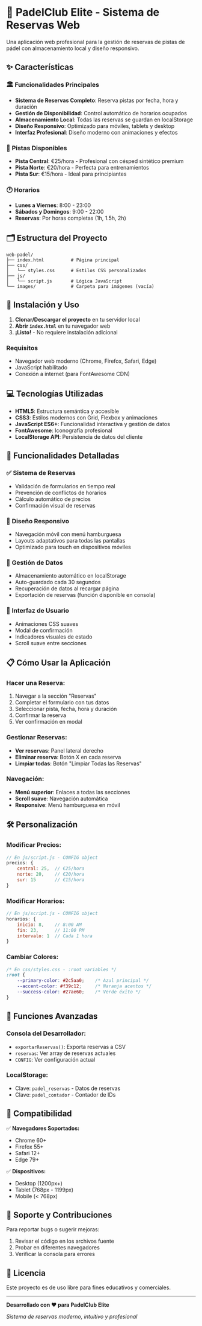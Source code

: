 # 🎾 PadelClub Elite - Sistema de Reservas Web

Una aplicación web profesional para la gestión de reservas de pistas de pádel con almacenamiento local y diseño responsivo.

## ✨ Características

### 🏛️ **Funcionalidades Principales**
- **Sistema de Reservas Completo**: Reserva pistas por fecha, hora y duración
- **Gestión de Disponibilidad**: Control automático de horarios ocupados
- **Almacenamiento Local**: Todas las reservas se guardan en localStorage
- **Diseño Responsivo**: Optimizado para móviles, tablets y desktop
- **Interfaz Profesional**: Diseño moderno con animaciones y efectos

### 🏓 **Pistas Disponibles**
- **Pista Central**: €25/hora - Profesional con césped sintético premium
- **Pista Norte**: €20/hora - Perfecta para entrenamientos 
- **Pista Sur**: €15/hora - Ideal para principiantes

### 🕐 **Horarios**
- **Lunes a Viernes**: 8:00 - 23:00
- **Sábados y Domingos**: 9:00 - 22:00
- **Reservas**: Por horas completas (1h, 1.5h, 2h)

## 🗂️ Estructura del Proyecto

```
web-padel/
├── index.html          # Página principal
├── css/
│   └── styles.css      # Estilos CSS personalizados
├── js/
│   └── script.js       # Lógica JavaScript
└── images/             # Carpeta para imágenes (vacía)
```

## 🚀 Instalación y Uso

1. **Clonar/Descargar el proyecto** en tu servidor local
2. **Abrir `index.html`** en tu navegador web
3. **¡Listo!** - No requiere instalación adicional

### Requisitos
- Navegador web moderno (Chrome, Firefox, Safari, Edge)
- JavaScript habilitado
- Conexión a internet (para FontAwesome CDN)

## 💻 Tecnologías Utilizadas

- **HTML5**: Estructura semántica y accesible
- **CSS3**: Estilos modernos con Grid, Flexbox y animaciones
- **JavaScript ES6+**: Funcionalidad interactiva y gestión de datos
- **FontAwesome**: Iconografía profesional
- **LocalStorage API**: Persistencia de datos del cliente

## 🎯 Funcionalidades Detalladas

### ✅ **Sistema de Reservas**
- Validación de formularios en tiempo real
- Prevención de conflictos de horarios
- Cálculo automático de precios
- Confirmación visual de reservas

### 📱 **Diseño Responsivo**
- Navegación móvil con menú hamburguesa
- Layouts adaptativos para todas las pantallas
- Optimizado para touch en dispositivos móviles

### 💾 **Gestión de Datos**
- Almacenamiento automático en localStorage
- Auto-guardado cada 30 segundos
- Recuperación de datos al recargar página
- Exportación de reservas (función disponible en consola)

### 🎨 **Interfaz de Usuario**
- Animaciones CSS suaves
- Modal de confirmación
- Indicadores visuales de estado
- Scroll suave entre secciones

## 📋 **Cómo Usar la Aplicación**

### Hacer una Reserva:
1. Navegar a la sección "Reservas"
2. Completar el formulario con tus datos
3. Seleccionar pista, fecha, hora y duración
4. Confirmar la reserva
5. Ver confirmación en modal

### Gestionar Reservas:
- **Ver reservas**: Panel lateral derecho
- **Eliminar reserva**: Botón X en cada reserva
- **Limpiar todas**: Botón "Limpiar Todas las Reservas"

### Navegación:
- **Menú superior**: Enlaces a todas las secciones
- **Scroll suave**: Navegación automática
- **Responsive**: Menú hamburguesa en móvil

## 🛠️ Personalización

### Modificar Precios:
```javascript
// En js/script.js - CONFIG object
precios: {
    central: 25,  // €25/hora
    norte: 20,    // €20/hora 
    sur: 15       // €15/hora
}
```

### Modificar Horarios:
```javascript
// En js/script.js - CONFIG object
horarios: {
    inicio: 8,    // 8:00 AM
    fin: 23,      // 11:00 PM
    intervalo: 1  // Cada 1 hora
}
```

### Cambiar Colores:
```css
/* En css/styles.css - :root variables */
:root {
    --primary-color: #2c5aa0;    /* Azul principal */
    --accent-color: #f39c12;     /* Naranja acentos */
    --success-color: #27ae60;    /* Verde éxito */
}
```

## 🔧 Funciones Avanzadas

### Consola del Desarrollador:
- `exportarReservas()`: Exporta reservas a CSV
- `reservas`: Ver array de reservas actuales
- `CONFIG`: Ver configuración actual

### LocalStorage:
- Clave: `padel_reservas` - Datos de reservas
- Clave: `padel_contador` - Contador de IDs

## 📱 Compatibilidad

✅ **Navegadores Soportados:**
- Chrome 60+
- Firefox 55+
- Safari 12+
- Edge 79+

✅ **Dispositivos:**
- Desktop (1200px+)
- Tablet (768px - 1199px) 
- Mobile (< 768px)

## 🤝 Soporte y Contribuciones

Para reportar bugs o sugerir mejoras:
1. Revisar el código en los archivos fuente
2. Probar en diferentes navegadores
3. Verificar la consola para errores

## 📄 Licencia

Este proyecto es de uso libre para fines educativos y comerciales.

---

**Desarrollado con ❤️ para PadelClub Elite**

*Sistema de reservas moderno, intuitivo y profesional*